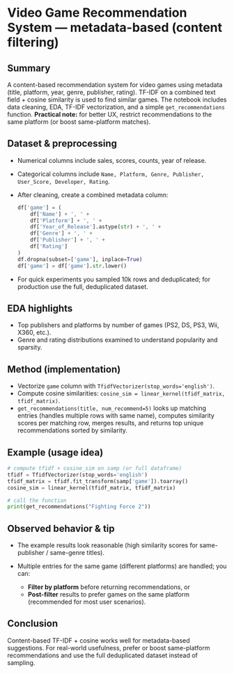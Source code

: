 # Video Game Recommendation System — metadata-based (content filtering)

## Summary

A content-based recommendation system for video games using metadata (title, platform, year, genre, publisher, rating). TF-IDF on a combined text field + cosine similarity is used to find similar games. The notebook includes data cleaning, EDA, TF-IDF vectorization, and a simple `get_recommendations` function.
**Practical note:** for better UX, restrict recommendations to the same platform (or boost same-platform matches).

## Dataset & preprocessing

* Numerical columns include sales, scores, counts, year of release.
* Categorical columns include `Name, Platform, Genre, Publisher, User_Score, Developer, Rating`.
* After cleaning, create a combined metadata column:

  ```python
  df['game'] = (
      df['Name'] + ', ' +
      df['Platform'] + ', ' +
      df['Year_of_Release'].astype(str) + ', ' +
      df['Genre'] + ', ' +
      df['Publisher'] + ', ' +
      df['Rating']
  )
  df.dropna(subset=['game'], inplace=True)
  df['game'] = df['game'].str.lower()
  ```
* For quick experiments you sampled 10k rows and deduplicated; for production use the full, deduplicated dataset.

## EDA highlights

* Top publishers and platforms by number of games (PS2, DS, PS3, Wii, X360, etc.).
* Genre and rating distributions examined to understand popularity and sparsity.

## Method (implementation)

* Vectorize `game` column with `TfidfVectorizer(stop_words='english')`.
* Compute cosine similarities: `cosine_sim = linear_kernel(tfidf_matrix, tfidf_matrix)`.
* `get_recommendations(title, num_recommend=5)` looks up matching entries (handles multiple rows with same name), computes similarity scores per matching row, merges results, and returns top unique recommendations sorted by similarity.

## Example (usage idea)

```python
# compute tfidf + cosine_sim on samp (or full dataframe)
tfidf = TfidfVectorizer(stop_words='english')
tfidf_matrix = tfidf.fit_transform(samp['game']).toarray()
cosine_sim = linear_kernel(tfidf_matrix, tfidf_matrix)

# call the function
print(get_recommendations("Fighting Force 2"))
```

## Observed behavior & tip

* The example results look reasonable (high similarity scores for same-publisher / same-genre titles).
* Multiple entries for the same game (different platforms) are handled; you can:

  * **Filter by platform** before returning recommendations, or
  * **Post-filter** results to prefer games on the same platform (recommended for most user scenarios).

## Conclusion

Content-based TF-IDF + cosine works well for metadata-based suggestions. For real-world usefulness, prefer or boost same-platform recommendations and use the full deduplicated dataset instead of sampling.
